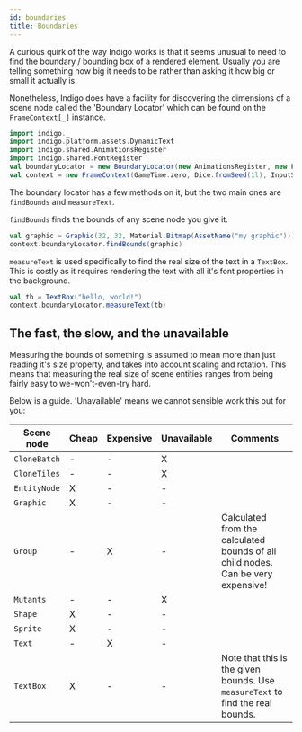 ```yaml
---
id: boundaries
title: Boundaries
---
```


A curious quirk of the way Indigo works is that it seems unusual to need to find the boundary / bounding box of a rendered element. Usually you are telling something how big it needs to be rather than asking it how big or small it actually is.

Nonetheless, Indigo does have a facility for discovering the dimensions of a scene node called the 'Boundary Locator' which can be found on the `FrameContext[_]` instance.

```scala mdoc:invisible
import indigo._
import indigo.platform.assets.DynamicText
import indigo.shared.AnimationsRegister
import indigo.shared.FontRegister
val boundaryLocator = new BoundaryLocator(new AnimationsRegister, new FontRegister, new DynamicText)
val context = new FrameContext(GameTime.zero, Dice.fromSeed(1l), InputState.default, boundaryLocator, ())
```

The boundary locator has a few methods on it, but the two main ones are `findBounds` and `measureText`.

`findBounds` finds the bounds of any scene node you give it.

```scala
val graphic = Graphic(32, 32, Material.Bitmap(AssetName("my graphic")))
context.boundaryLocator.findBounds(graphic)
```

`measureText` is used specifically to find the real size of the text in a `TextBox`. This is costly as it requires rendering the text with all it's font properties in the background.

```scala
val tb = TextBox("hello, world!")
context.boundaryLocator.measureText(tb)
```

## The fast, the slow, and the unavailable

Measuring the bounds of something is assumed to mean more than just reading it's size property, and takes into account scaling and rotation. This means that measuring the real size of scene entities ranges from being fairly easy to we-won't-even-try hard.

Below is a guide. 'Unavailable' means we cannot sensible work this out for you:

Scene node|Cheap|Expensive|Unavailable|Comments
---|---|---|---|---
`CloneBatch`|-|-|X|
`CloneTiles`|-|-|X|
`EntityNode`|X|-|-|
`Graphic`|X|-|-|
`Group`|-|X|-|Calculated from the calculated bounds of all child nodes. Can be very expensive!
`Mutants`|-|-|X|
`Shape`|X|-|-|
`Sprite`|X|-|-|
`Text`|-|X|-|
`TextBox`|X|-|-|Note that this is the given bounds. Use `measureText` to find the real bounds.
